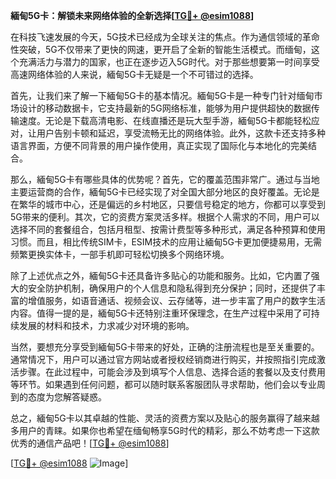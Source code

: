 **緬甸5G卡：解锁未来网络体验的全新选择[[TG💪+ @esim1088](https://t.me/s/esim1088)]**

在科技飞速发展的今天，5G技术已经成为全球关注的焦点。作为通信领域的革命性突破，5G不仅带来了更快的网速，更开启了全新的智能生活模式。而缅甸，这个充满活力与潜力的国家，也正在逐步迈入5G时代。对于那些想要第一时间享受高速网络体验的人来说，緬甸5G卡无疑是一个不可错过的选择。

首先，让我们来了解一下緬甸5G卡的基本情况。緬甸5G卡是一种专门针对缅甸市场设计的移动数据卡，它支持最新的5G网络标准，能够为用户提供超快的数据传输速度。无论是下载高清电影、在线直播还是玩大型手游，緬甸5G卡都能轻松应对，让用户告别卡顿和延迟，享受流畅无比的网络体验。此外，这款卡还支持多种语言界面，方便不同背景的用户操作使用，真正实现了国际化与本地化的完美结合。

那么，緬甸5G卡有哪些具体的优势呢？首先，它的覆盖范围非常广。通过与当地主要运营商的合作，緬甸5G卡已经实现了对全国大部分地区的良好覆盖。无论是在繁华的城市中心，还是偏远的乡村地区，只要信号稳定的地方，你都可以享受到5G带来的便利。其次，它的资费方案灵活多样。根据个人需求的不同，用户可以选择不同的套餐组合，包括月租型、按需计费型等多种形式，满足各种预算和使用习惯。而且，相比传统SIM卡，ESIM技术的应用让緬甸5G卡更加便捷易用，无需频繁更换实体卡，一部手机即可轻松切换多个网络环境。

除了上述优点之外，緬甸5G卡还具备许多贴心的功能和服务。比如，它内置了强大的安全防护机制，确保用户的个人信息和隐私得到充分保护；同时，还提供了丰富的增值服务，如语音通话、视频会议、云存储等，进一步丰富了用户的数字生活内容。值得一提的是，緬甸5G卡还特别注重环保理念，在生产过程中采用了可持续发展的材料和技术，力求减少对环境的影响。

当然，要想充分享受到緬甸5G卡带来的好处，正确的注册流程也是至关重要的。通常情况下，用户可以通过官方网站或者授权经销商进行购买，并按照指引完成激活步骤。在此过程中，可能会涉及到填写个人信息、选择合适的套餐以及支付费用等环节。如果遇到任何问题，都可以随时联系客服团队寻求帮助，他们会以专业周到的态度为您解答疑惑。

总之，緬甸5G卡以其卓越的性能、灵活的资费方案以及贴心的服务赢得了越来越多用户的青睐。如果你也希望在缅甸畅享5G时代的精彩，那么不妨考虑一下这款优秀的通信产品吧！[[TG💪+ @esim1088](https://t.me/s/esim1088)]

[[TG💪+ @esim1088](https://t.me/s/esim1088) ![Image](https://i.postimg.cc/4NQfJmqS/Snipaste-2025-05-13-00-14-12.png)]